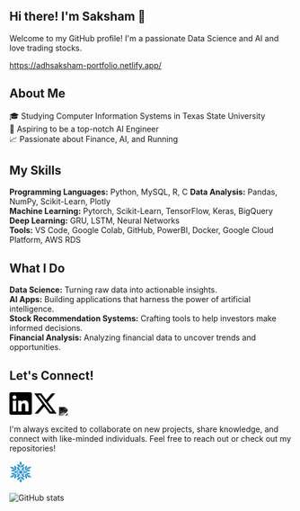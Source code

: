 ## Hi there! I'm Saksham 👋
Welcome to my GitHub profile! I'm a passionate Data Science and AI and love trading stocks.

https://adhsaksham-portfolio.netlify.app/

## About Me
🎓 Studying Computer Information Systems in Texas State University  
💼 Aspiring to be a top-notch AI Engineer  
📈 Passionate about Finance, AI, and Running  

## My Skills
**Programming Languages:** Python, MySQL, R, C 
**Data Analysis:** Pandas, NumPy, Scikit-Learn, Plotly  
**Machine Learning:** Pytorch, Scikit-Learn, TensorFlow, Keras, BigQuery  
**Deep Learning:** GRU, LSTM, Neural Networks  
**Tools:** VS Code, Google Colab, GitHub, PowerBI, Docker, Google Cloud Platform, AWS RDS

## What I Do
**Data Science:** Turning raw data into actionable insights.  
**AI Apps:** Building applications that harness the power of artificial intelligence.  
**Stock Recommendation Systems:** Crafting tools to help investors make informed decisions.  
**Financial Analysis:** Analyzing financial data to uncover trends and opportunities.  
 

## Let's Connect! 
[<img src='https://github.com/Tar-ive/Tar-ive/blob/main/linkedin.svg' alt='linkedin' height='40'>](https://www.linkedin.com/in/saksham-adhikari-4727571b5/)
[<img src='https://github.com/Tar-ive/Tar-ive/blob/main/x.svg' alt='X' height='40'>](https://twitter.com/Saksham_adh)
[<img src='https://cdn.jsdelivr.net/npm/simple-icons@3.0.1/icons/icloud.svg' alt='website' height='40' style='filter: invert(100%) sepia(100%) saturate(0%) hue-rotate(360deg) brightness(100%) contrast(100%);'>](https://thefinfinity.com/)



I'm always excited to collaborate on new projects, share knowledge, and connect with like-minded individuals. Feel free to reach out or check out my repositories!

<a href='https://archiveprogram.github.com/'><img src='https://raw.githubusercontent.com/acervenky/animated-github-badges/master/assets/acbadge.gif' width='40' height='40'></a> 

![GitHub stats](https://github-readme-stats.vercel.app/api?username=Tar-ive&show_icons=true)
